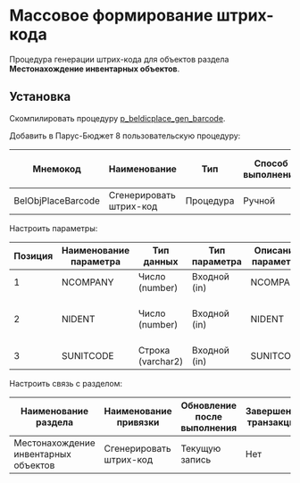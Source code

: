 # Массовое формирование штрих-кода

Процедура генерации штрих-кода для объектов раздела **Местонахождение инвентарных объектов**.

## Установка

Скомпилировать процедуру [p_beldicplace_gen_barcode](..\src\p_beldicplace_gen_barcode.sql).

Добавить в Парус-Бюджет 8 пользовательскую процедуру:

|Мнемокод|Наименование|Тип|Способ выполнения|Имя хранимой процедуры|Блокировка при выполнении|Пиктограмма|
|---|---|---|---|---|---|---|
|BelObjPlaceBarcode|Сгенерировать штрих-код|Процедура|Ручной|P_BELDICPLACE_GEN_BARCODE|Нет|

Настроить параметры:

|Позиция|Наименование параметра|Тип данных|Тип параметра|Описание параметра|Визуализация|Привязка|Обязательный|Раздел|Метод вызова|Параметр|Родительский параметр|Дополнительный словарь|
|---|---|---|---|---|---|---|---|---|---|---|---|---|
|1|NCOMPANY|Число (number)|Входной (in)|NCOMPANY|Нет|К организации|Да||||||
|2|NIDENT|Число (number)|Входной (in)|NIDENT|Нет|К идентификатору отмеченных записей|Да||||||
|3|SUNITCODE|Строка (varchar2)|Входной (in)|SUNITCODE|Нет|К коду раздела|Да||||||

Настроить связь с разделом:

|Наименование раздела|Наименование привязки|Обновление после выполнения|Завершение транзакции|Подтверждение выполнения|Текст подтверждения|
|---|---|---|---|---|---|
|Местонахождение инвентарных объектов|Сгенерировать штрих-код|Текущую запись|Нет|Нет||